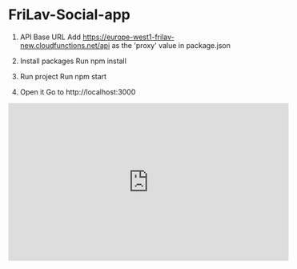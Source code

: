 # FriLav-Social-app

1. API Base URL
Add https://europe-west1-frilav-new.cloudfunctions.net/api as the 'proxy' value in package.json

2. Install packages
Run npm install

3. Run project
Run npm start

4. Open it
Go to http://localhost:3000




<iframe width="560" height="315" src="https://www.youtube.com/embed/Ht2Ow55ySuk" frameborder="0" allow="accelerometer; autoplay; clipboard-write; encrypted-media; gyroscope; picture-in-picture" allowfullscreen></iframe>
